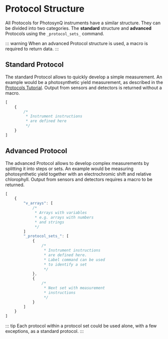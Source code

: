 # Protocol Structure

All Protocols for PhotosynQ instruments have a similar structure. They can be divided into two categories. The **standard** structure and **advanced** Protocols using the `_protocol_sets_` command.

::: warning
When an advanced Protocol structure is used, a macro is required to return data.
:::

## Standard Protocol

The standard Protocol allows to quickly develop a simple measurement. An example would be a photosynthetic yield measurement, as described in the [Protocols Tutorial](../tutorials/building-a-protocol.md). Output from sensors and detectors is returned without a macro.

```javascript
[
    {
        /*
         * Instrument instructions
         * are defined here
         */
    }
]
```

## Advanced Protocol

The advanced Protocol allows to develop complex measurements by splitting it into steps or sets. An example would be measuring photosynthetic yield together with an electrochromic shift and relative chlorophyll. Output from sensors and detectors requires a macro to be returned.

```javascript
[
    {
        "v_arrays": [
            /*
             * Arrays with variables
             * e.g. arrays with numbers
             * and strings
             */
        ]
        "_protocol_sets_": [
            {
                /*
                 * Instrument instructions
                 * are defined here.
                 * Label command can be used
                 * to identify a set
                 */
            },
            {
                /*
                 * Next set with measurement
                 * instructions
                 */
            }
        ]
    }
]
```

::: tip
Each protocol within a protocol set could be used alone, with a few exceptions, as a standard protocol.
:::
